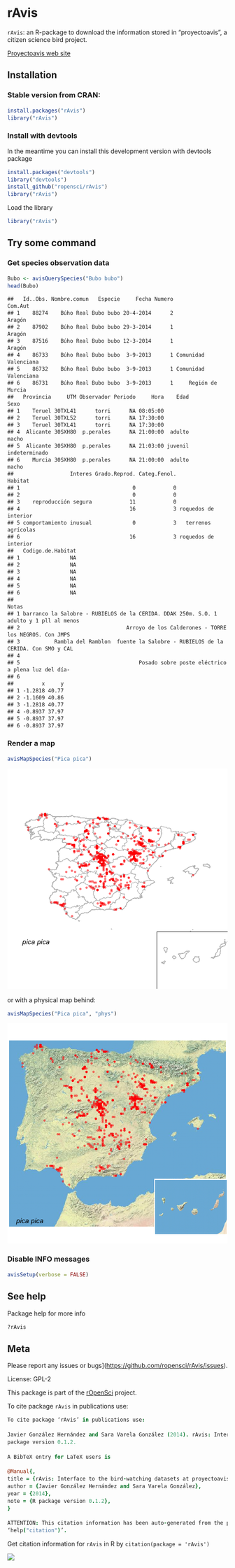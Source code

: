 rAvis
=====





`rAvis`: an R-package to download the information stored in “proyectoavis”, a citizen science bird project.

[Proyectoavis web site](http://proyectoavis.com/cgi-bin/portada.cgi)

## Installation

### Stable version from CRAN:


```r
install.packages("rAvis")
library("rAvis")
```


### Install with devtools

In the meantime you can install this development version with devtools package


```r
install.packages("devtools")
library("devtools")
install_github("ropensci/rAvis")
library("rAvis")
```


Load the library


```r
library("rAvis")
```



## Try some command

### Get species observation data


```r
Bubo <- avisQuerySpecies("Bubo bubo")
head(Bubo)
```

```
##   Id..Obs. Nombre.comun   Especie     Fecha Numero              Com.Aut
## 1    88274    Búho Real Bubo bubo 20-4-2014      2               Aragón
## 2    87902    Búho Real Bubo bubo 29-3-2014      1               Aragón
## 3    87516    Búho Real Bubo bubo 12-3-2014      1               Aragón
## 4    86733    Búho Real Bubo bubo  3-9-2013      1 Comunidad Valenciana
## 5    86732    Búho Real Bubo bubo  3-9-2013      1 Comunidad Valenciana
## 6    86731    Búho Real Bubo bubo  3-9-2013      1     Región de Murcia
##   Provincia     UTM Observador Periodo     Hora    Edad          Sexo
## 1    Teruel 30TXL41      torri      NA 08:05:00                      
## 2    Teruel 30TXL52      torri      NA 17:30:00                      
## 3    Teruel 30TXL41      torri      NA 17:30:00                      
## 4  Alicante 30SXH80  p.perales      NA 21:00:00  adulto         macho
## 5  Alicante 30SXH80  p.perales      NA 21:03:00 juvenil indeterminado
## 6    Murcia 30SXH80  p.perales      NA 21:00:00  adulto         macho
##                  Interes Grado.Reprod. Categ.Fenol.              Habitat
## 1                                    0            0                     
## 2                                    0            0                     
## 3    reproducción segura            11            0                     
## 4                                   16            3 roquedos de interior
## 5 comportamiento inusual             0            3   terrenos agrícolas
## 6                                   16            3 roquedos de interior
##   Codigo.de.Habitat
## 1                NA
## 2                NA
## 3                NA
## 4                NA
## 5                NA
## 6                NA
##                                                                                    Notas
## 1 barranco la Salobre - RUBIELOS de la CERIDA. DDAK 250m. S.O. 1 adulto y 1 pll al menos
## 2                                  Arroyo de los Calderones - TORRE los NEGROS. Con JMPS
## 3           Rambla del Ramblon  fuente la Salobre - RUBIELOS de la CERIDA. Con SMO y CAL
## 4                                                                                       
## 5                                      Posado sobre poste eléctrico a plena luz del día-
## 6                                                                                       
##         x     y
## 1 -1.2818 40.77
## 2 -1.1609 40.86
## 3 -1.2818 40.77
## 4 -0.8937 37.97
## 5 -0.8937 37.97
## 6 -0.8937 37.97
```


### Render a map


```r
avisMapSpecies("Pica pica")
```

![plot of chunk unnamed-chunk-6](inst/assets/figureunnamed-chunk-6.png) 


or with a physical map behind:


```r
avisMapSpecies("Pica pica", "phys")
```

![plot of chunk unnamed-chunk-7](inst/assets/figureunnamed-chunk-7.png) 


### Disable INFO messages


```r
avisSetup(verbose = FALSE)
```



## See help

Package help for more info

```r
?rAvis
```

## Meta

Please report any issues or bugs](https://github.com/ropensci/rAvis/issues).

License: GPL-2

This package is part of the [rOpenSci](http://ropensci.org/packages) project.

To cite package `rAvis` in publications use:

```coffee
To cite package ‘rAvis’ in publications use:

Javier González Hernández and Sara Varela González (2014). rAvis: Interface to the bird-watching datasets at proyectoavis.com. R
package version 0.1.2.

A BibTeX entry for LaTeX users is

@Manual{,
title = {rAvis: Interface to the bird-watching datasets at proyectoavis.com},
author = {Javier González Hernández and Sara Varela González},
year = {2014},
note = {R package version 0.1.2},
}

ATTENTION: This citation information has been auto-generated from the package DESCRIPTION file and may need manual editing, see
‘help("citation")’.
```

Get citation information for `rAvis` in R by `citation(package = 'rAvis')`

[![](http://ropensci.org/public_images/github_footer.png)](http://ropensci.org)
